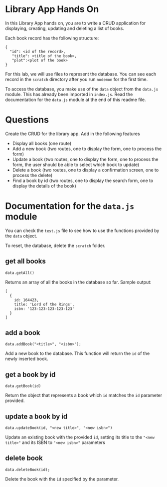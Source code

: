 # Library App Hands On
In this Library App hands on, you are to write a CRUD application
for displaying, creating, updating and deleting a list of books.

Each book record has the following structure:
```
{
  "id": <id of the record>,
   "title": <title of the book>,
   "plot":<plot of the book>
}
```
For this lab, we will use files to represent the database. You can see each record
in the `scratch` directory after you run `nodemon` for the first time.

To access the database, you make use of the `data` object from the `data.js` module.
This has already been imported in `index.js`. Read the documentation for the `data.js` module at the end of this readme file.

# Questions
Create the CRUD for the library app. Add in the following features

* Display all books (one route)
* Add a new book (two routes, one to display the form, one to process the form)
* Update a book (two routes, one to display the form, one to process the form, the user should be able to select which book to update)
* Delete a book (two routes, one to display a confirmation screen, one to process the delete)
* Find a book by id (two routes, one to display the search form, one to display the details of the book)

# Documentation for the `data.js` module
You can check the `test.js` file to see how to use the functions provided by the `data` object.

To reset, the database, delete the `scratch` folder.

## get all books
```
data.getAll()
```
Returns an array of all the books in the database so far. Sample output:
```
[
  {
    id: 164423,
    title: 'Lord of the Rings',
    isbn: '123-123-123-123-123'
  }
]
```
## add a book
```
data.addBook("<title>", "<isbn>");
```
Add a new book to the database. This function will return the `id` of 
the newly inserted book.

## get a book by id
```
data.getBook(id)
```
Return the object that represents a book which
`id` matches the `id` parameter provided.

## update a book by id
```
data.updateBook(id, "<new title>", "<new isbn>")
```
Update an existing book with the provided `id`, setting its title to the `"<new title>"` and its ISBN to `"<new isbn>"` parameters

## delete book
```
data.deleteBook(id);
```
Delete the book with the `id` specified by the parameter.